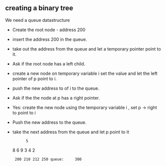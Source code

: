 ## creating a binary tree

We need a queue datastructure

       

- Create the root node - address 200
- insert the address 200 in the queue.
- take out the address from the queue and let a temporary pointer point to it.

- Ask if the root node has a left child.
- create a new node on temporary variable i  set the value and let the left pointer of p point to i.
- push the new address to of i to the queue.
- Ask if the the node at p has a right  pointer.
- Yes: create the new node using the temporary variable i , set p -> right to point to i
- Push the new address to the queue.

-  take the next address from the queue and let p point to it


             5
      8             6
           9       3
         4    2

   
    
        200 210 212 250 queue:     300